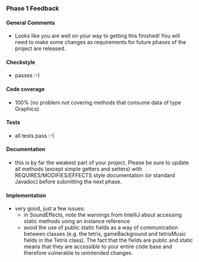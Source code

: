 ### Phase 1 Feedback

#### General Comments
- Looks like you are well on your way to getting this finished!  You will need to 
make some changes as requirements for future phases of the project are released.  

#### Checkstyle
- passes :-) 

#### Code coverage
- 100% (no problem not covering methods that consume data of type Graphics)


#### Tests
- all tests pass :-)


#### Documentation
- this is by far the weakest part of your project.  Please be sure to update
all methods (except simple getters and setters) with REQUIRES/MODIFIES/EFFECTS 
style documentation (or standard Javadoc) before submitting the next phase.


#### Implementation
- very good, just a few issues:
   - in SoundEffects, note the warnings from IntelliJ about accessing static methods 
   using an instance reference
   - avoid the use of public static fields as a way of communication between
   classes (e.g. the tetris, gameBackground and tetrisMusic fields in the Tetris 
   class).  The fact that the fields are public and static means that they are 
   accessible to your entire code base and therefore vulnerable to unintended
   changes.
   
                       